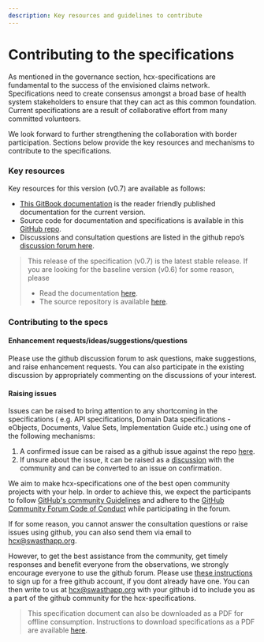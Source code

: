 ```yaml
---
description: Key resources and guidelines to contribute
---
```


# Contributing to the specifications

As mentioned in the governance section, hcx-specifications are fundamental to the success of the envisioned claims network. Specifications need to create consensus amongst a broad base of health system stakeholders to ensure that they can act as this common foundation. Current specifications are a result of collaborative effort from many committed volunteers.

We look forward to further strengthening the collaboration with border participation. Sections below provide the key resources and mechanisms to contribute to the specifications.

### Key resources

Key resources for this version (v0.7) are available as follows:

* [This GitBook documentation](./) is the reader friendly published documentation for the current version.
* Source code for documentation and specifications is available in this [GitHub repo](https://github.com/hcx-project/hcx-specs).
* Discussions and consultation questions are listed in the github repo’s [discussion forum here](https://github.com/hcx-project/hcx-specs/discussions).

> This release of the specification (v0.7) is the latest stable release. If you are looking for the baseline version (v0.6) for some reason, please
>
> * Read the documentation [here](https://docs.hcxprotocol.io/v/v0.6/).
> * The source repository is available [here](https://github.com/hcx-project/hcx-specs/tree/v0.6).

### Contributing to the specs

#### Enhancement requests/ideas/suggestions/questions

Please use the github discussion forum to ask questions, make suggestions, and raise enhancement requests. You can also participate in the existing discussion by appropriately commenting on the discussions of your interest.

#### Raising issues

Issues can be raised to bring attention to any shortcoming in the specifications ( e.g. API specifications, Domain Data specifications - eObjects, Documents, Value Sets, Implementation Guide etc.) using one of the following mechanisms:

1. A confirmed issue can be raised as a github issue against the repo [here](https://github.com/hcx-project/hcx-specs/issues).
2. If unsure about the issue, it can be raised as a [discussion](https://github.com/hcx-project/hcx-specs/discussions) with the community and can be converted to an issue on confirmation.

We aim to make hcx-specifications one of the best open community projects with your help. In order to achieve this, we expect the participants to follow [GitHub's community Guidelines](https://docs.github.com/en/github/site-policy/github-community-guidelines) and adhere to the [GitHub Community Forum Code of Conduct](https://docs.github.com/en/github/site-policy/github-community-forum-code-of-conduct) while participating in the forum.

If for some reason, you cannot answer the consultation questions or raise issues using github, you can also send them via email to [hcx@swasthapp.org](mailto:hcx@swasthapp.org).

However, to get the best assistance from the community, get timely responses and benefit everyone from the observations, we strongly encourage everyone to use the github forum. Please use [these instructions](https://docs.github.com/en/get-started/signing-up-for-github/signing-up-for-a-new-github-account) to sign up for a free github account, if you dont already have one. You can then write to us at [hcx@swasthapp.org](mailto:hcx@swasthapp.org) with your github id to include you as a part of the github community for the hcx-specifications.

> This specification document can also be downloaded as a PDF for offline consumption. Instructions to download specifications as a PDF are available [here](https://docs.gitbook.com/features/pdf-export#export-entire-space).

